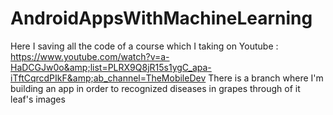 # AndroidAppsWithMachineLearning
Here I saving all the  code of  a course which I taking on Youtube : https://www.youtube.com/watch?v=a-HaDCGJw0o&amp;list=PLRX9Q8jR15s1ygC_apa-iTftCqrcdPIkF&amp;ab_channel=TheMobileDev
There is a branch where I'm building an app in order to recognized diseases in grapes through of it leaf's images
